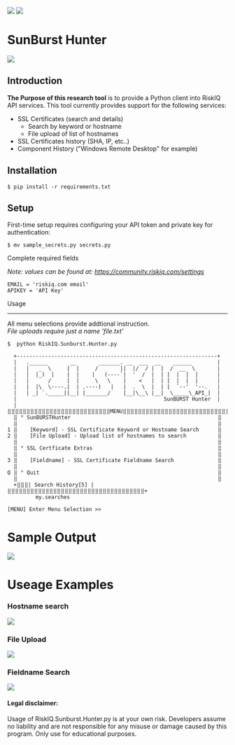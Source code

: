 ![](https://github.com/NoDataFound/RiskIQ.SunBurst.Hunter/blob/master/images/Main.png)
![](https://github.com/NoDataFound/RiskIQ.SunBurst.Hunter/blob/master/images/SunburstNotification.png)

SunBurst Hunter 
===================

![](https://img.shields.io/badge/@CoryKennedy-SunBurst%7CResearch-blue)

Introduction
------------


**The Purpose of this research tool** is to provide a Python client into RiskIQ API
services. This tool currently provides support for the following services:

- SSL Certificates (search and details)
  - Search by keyword or hostname
  - File upload of list of hostnames
- SSL Certificates history (SHA, IP, etc..)
- Component History ("Windows Remote Desktop" for example)


Installation
------------



    $ pip install -r requirements.txt



Setup
-----

First-time setup requires configuring your API token and private key for authentication:

    $ mv sample_secrets.py secrets.py

Complete required fields

*Note: values can be found at: https://community.riskiq.com/settings*

    EMAIL = 'riskiq.com email'
    APIKEY = 'API Key'



Usage

-----
All menu selections provide addtional instruction.  
     *File uploads require just a name 'file.txt'*  

    $  python RiskIQ.Sunburst.Hunter.py

      +----------------------------------------------------------------+
      |   .______       __       _______. __  ___  __    ______        |
      |   |   _  \     |  |     /       ||  |/  / |  |  /  __  \       |
      |   |  |_)  |    |  |    |   (----`|  '  /  |  | |  |  |  |      |
      |   |      /     |  |     \   \    |    <   |  | |  |  |  |      |
      |   |  |\  \----.|  | .----)   |   |  .  \  |  | |  `--'  '--.   |
      |   | _| `._____||__| |_______/    |__|\__\ |__|  \_____\_API_|  |
      |                                               SunBURST Hunter  |
      |⣿⣿⣿⣿⣿⣿⣿⣿⣿⣿⣿⣿⣿⣿⣿⣿⣿⣿⣿⣿⣿⣿⣿⣿⣿⣿⣿MENU⣿⣿⣿⣿⣿⣿⣿⣿⣿⣿⣿⣿⣿⣿⣿⣿⣿⣿⣿⣿⣿⣿⣿⣿⣿⣿⣿|
      ⣿ ° SunBURSTHunter                                               ⣿
      ⣿                                                                ⣿
    1 ⣿    [Keyword] - SSL Certificate Keyword or Hostname Search      ⣿
    2 ⣿    [File Upload] - Upload list of hostnames to search          ⣿
      ⣿                                                                ⣿
      ⣿ ° SSL Certficate Extras                                        ⣿
      ⣿                                                                ⣿
    3 ⣿    [Fieldname] - SSL Certificate Fieldname Search              ⣿
      ⣿                                                                ⣿
    Q ⣿ ° Quit                                                         ⣿
      ⣿                                                                ⣿
      +⣿⣿⣿| Search History[5] |⣿⣿⣿⣿⣿⣿⣿⣿⣿⣿⣿⣿⣿⣿⣿⣿⣿⣿⣿⣿⣿⣿⣿⣿⣿⣿⣿⣿⣿⣿⣿⣿⣿⣿⣿⣿+
             my.searches

    [MENU] Enter Menu Selection >>


# Sample Output
![](https://github.com/NoDataFound/RiskIQ.SunBurst.Hunter/raw/main/images/Main.png)


# Useage Examples

### Hostname search

![](https://github.com/NoDataFound/RiskIQ.SunBurst.Hunter/raw/main/images/Hostname_Search.gif)

### File Upload

![](https://github.com/NoDataFound/RiskIQ.SunBurst.Hunter/raw/main/images/File_Search.gif)

### Fieldname Search
![](https://github.com/NoDataFound/RiskIQ.SunBurst.Hunter/raw/main/images/Fieldname_Search.gif)

#### Legal disclaimer:
Usage of RiskIQ.Sunburst.Hunter.py is at your own risk. Developers assume no liability and are not responsible for any misuse or damage caused by this program. Only use for educational purposes.

